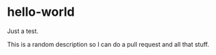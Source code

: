 # hello-world
Just a test.

This is a random description so I can do a pull request and all that stuff. 
